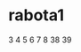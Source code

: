 # rabota1
<!DOCTYPE HTML> 
3	<html> 
4	<head> 
5	<title>Лабораторная 1</title> 
6	</head> 
7	<body>
8	<script> 
9	var a;
10	var b;
11	var c;
12	var chislo1 = prompt('Введите a', ''); 
13	var chislo2 = prompt('Введите b', ''); 
14	var chislo3 = prompt('Введите c', ''); 
15	a= parseInt(chislo1);
16	b= parseInt(chislo2);
17	c= parseInt(chislo3);
18	var a2 = Math.pow(a,2);
19	var b2 = Math.pow(b,2);
20	var c2 = Math.pow(c,2);
21	if  (a + b > c && a + c > b && b + c > a && a > 0 && b>0 && c>0 ) 
22	{ 
23	document.write("Треугольник существует" + "<br>" );
24	if (a2 < b2 + c2 && b2 < a2 + c2 && c2 < a2 + b2)
25	{
26	document.write("Треугольник остроугольный" + "<br>" );
27	}
28	else 
29	{
30	document.write("Треугольник прямоугольный или тупоугольный" + "<br>" );
31	}
32	}
33	else
34	{
35	document.write("Треугольник не существует" + "<br>" );
36	}
37	</script>
38	</body> 
39	</html> 
